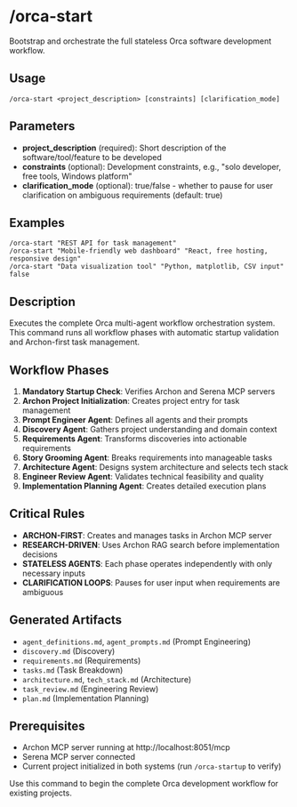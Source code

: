 # /orca-start

Bootstrap and orchestrate the full stateless Orca software development workflow.

## Usage
```
/orca-start <project_description> [constraints] [clarification_mode]
```

## Parameters
- **project_description** (required): Short description of the software/tool/feature to be developed
- **constraints** (optional): Development constraints, e.g., "solo developer, free tools, Windows platform"
- **clarification_mode** (optional): true/false - whether to pause for user clarification on ambiguous requirements (default: true)

## Examples
```
/orca-start "REST API for task management"
/orca-start "Mobile-friendly web dashboard" "React, free hosting, responsive design"
/orca-start "Data visualization tool" "Python, matplotlib, CSV input" false
```

## Description
Executes the complete Orca multi-agent workflow orchestration system. This command runs all workflow phases with automatic startup validation and Archon-first task management.

## Workflow Phases
1. **Mandatory Startup Check**: Verifies Archon and Serena MCP servers
2. **Archon Project Initialization**: Creates project entry for task management
3. **Prompt Engineer Agent**: Defines all agents and their prompts
4. **Discovery Agent**: Gathers project understanding and domain context
5. **Requirements Agent**: Transforms discoveries into actionable requirements
6. **Story Grooming Agent**: Breaks requirements into manageable tasks
7. **Architecture Agent**: Designs system architecture and selects tech stack
8. **Engineer Review Agent**: Validates technical feasibility and quality
9. **Implementation Planning Agent**: Creates detailed execution plans

## Critical Rules
- **ARCHON-FIRST**: Creates and manages tasks in Archon MCP server
- **RESEARCH-DRIVEN**: Uses Archon RAG search before implementation decisions
- **STATELESS AGENTS**: Each phase operates independently with only necessary inputs
- **CLARIFICATION LOOPS**: Pauses for user input when requirements are ambiguous

## Generated Artifacts
- `agent_definitions.md`, `agent_prompts.md` (Prompt Engineering)
- `discovery.md` (Discovery)
- `requirements.md` (Requirements)
- `tasks.md` (Task Breakdown)
- `architecture.md`, `tech_stack.md` (Architecture)
- `task_review.md` (Engineering Review)
- `plan.md` (Implementation Planning)

## Prerequisites
- Archon MCP server running at http://localhost:8051/mcp
- Serena MCP server connected
- Current project initialized in both systems (run `/orca-startup` to verify)

Use this command to begin the complete Orca development workflow for existing projects.